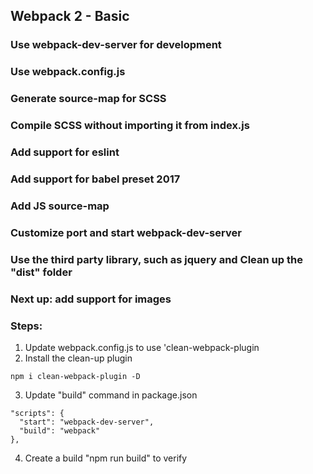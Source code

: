 ## Webpack 2 - Basic
### Use webpack-dev-server for development
### Use webpack.config.js
### Generate source-map for SCSS 
### Compile SCSS without importing it from index.js
### Add support for eslint
### Add support for babel preset 2017
### Add JS source-map
### Customize port and start webpack-dev-server
### Use the third party library, such as jquery and Clean up the "dist" folder

### Next up: add support for images 

### Steps:
1. Update webpack.config.js to use 'clean-webpack-plugin
2. Install the clean-up plugin
```
npm i clean-webpack-plugin -D
```
3. Update "build" command in package.json
```
"scripts": {
  "start": "webpack-dev-server",
  "build": "webpack"
},
```
4. Create a build "npm run build" to verify
